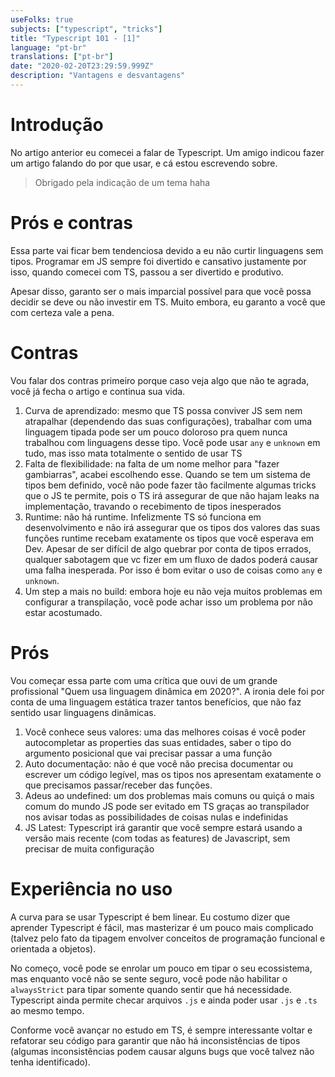 ```yaml
---
useFolks: true
subjects: ["typescript", "tricks"]
title: "Typescript 101 - [1]"
language: "pt-br"
translations: ["pt-br"]
date: "2020-02-20T23:29:59.999Z"
description: "Vantagens e desvantagens"
---
```


# Introdução

No artigo anterior eu comecei a falar de Typescript. Um amigo indicou fazer um artigo falando do por que usar, e cá estou escrevendo sobre.

> Obrigado pela indicação de um tema haha

# Prós e contras

Essa parte vai ficar bem tendenciosa devido a eu não curtir linguagens sem tipos. Programar em JS sempre foi divertido e cansativo justamente por isso, quando comecei com TS, passou a ser divertido e produtivo.

Apesar disso, garanto ser o mais imparcial possível para que você possa decidir se deve ou não investir em TS. Muito embora, eu garanto a você que com certeza vale a pena.

# Contras

Vou falar dos contras primeiro porque caso veja algo que não te agrada, você já fecha o artigo e continua sua vida.

1. Curva de aprendizado: mesmo que TS possa conviver JS sem nem atrapalhar (dependendo das suas configurações), trabalhar com uma linguagem tipada pode ser um pouco doloroso pra quem nunca trabalhou com linguagens desse tipo. Você pode usar `any` e `unknown` em tudo, mas isso mata totalmente o sentido de usar TS
2. Falta de flexibilidade: na falta de um nome melhor para "fazer gambiarras", acabei escolhendo esse. Quando se tem um sistema de tipos bem definido, você não pode fazer tão facilmente algumas tricks que o JS te permite, pois o TS irá assegurar de que não hajam leaks na implementação, travando o recebimento de tipos inesperados
3. Runtime: não há runtime. Infelizmente TS só funciona em desenvolvimento e não irá assegurar que os tipos dos valores das suas funções runtime recebam exatamente os tipos que você esperava em Dev. Apesar de ser difícil de algo quebrar por conta de tipos errados, qualquer sabotagem que vc fizer em um fluxo de dados poderá causar uma falha inesperada. Por isso é bom evitar o uso de coisas como `any` e `unknown`.
4. Um step a mais no build: embora hoje eu não veja muitos problemas em configurar a transpilação, você pode achar isso um problema por não estar acostumado.

# Prós

Vou começar essa parte com uma crítica que ouvi de um grande profissional "Quem usa linguagem dinâmica em 2020?". A ironia dele foi por conta de uma linguagem estática trazer tantos benefícios, que não faz sentido usar linguagens dinâmicas.

1. Você conhece seus valores: uma das melhores coisas é você poder autocompletar as properties das suas entidades, saber o tipo do argumento posicional que vai precisar passar a uma função
2. Auto documentação: não é que você não precisa documentar ou escrever um código legível, mas os tipos nos apresentam exatamente o que precisamos passar/receber das funções.
3. Adeus ao undefined: um dos problemas mais comuns ou quiçá o mais comum do mundo JS pode ser evitado em TS graças ao transpilador nos avisar todas as possibilidades de coisas nulas e indefinidas
4. JS Latest: Typescript irá garantir que você sempre estará usando a versão mais recente (com todas as features) de Javascript, sem precisar de muita configuração

# Experiência no uso

A curva para se usar Typescript é bem linear. Eu costumo dizer que aprender Typescript é fácil, mas masterizar é um pouco mais complicado (talvez pelo fato da tipagem envolver conceitos de programação funcional e orientada a objetos).

No começo, você pode se enrolar um pouco em tipar o seu ecossistema, mas enquanto você não se sente seguro, você pode não habilitar o `alwaysStrict` para tipar somente quando sentir que há necessidade. Typescript ainda permite checar arquivos `.js` e ainda poder usar `.js` e `.ts` ao mesmo tempo.

Conforme você avançar no estudo em TS, é sempre interessante voltar e refatorar seu código para garantir que não há inconsistências de tipos (algumas inconsistências podem causar alguns bugs que você talvez não tenha identificado).
